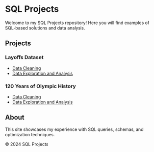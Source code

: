 # SQL Projects
Welcome to my SQL Projects repository! Here you will find examples of SQL-based solutions and data analysis.

## Projects
### Layoffs Dataset
- [Data Cleaning](./Data_Cleaning_Layoffs.md)
- [Data Exploration and Analysis](./Data_Exploration_Layoffs.md)
### 120 Years of Olympic History
- [Data Cleaning](./Data_Cleaning_Layoffs.md)
- [Data Exploration and Analysis](./Data_Exploration_Layoffs.md)



## About
This site showcases my experience with SQL queries, schemas, and optimization techniques.

© 2024 SQL Projects
